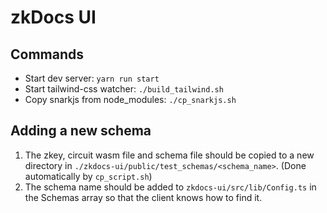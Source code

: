 # zkDocs UI
## Commands 
- Start dev server: `yarn run start`
- Start tailwind-css watcher: `./build_tailwind.sh`
- Copy snarkjs from node_modules: `./cp_snarkjs.sh`

## Adding a new schema
1. The zkey, circuit wasm file and schema file should be copied to a new directory in `./zkdocs-ui/public/test_schemas/<schema_name>`. (Done automatically by `cp_script.sh`)
2. The schema name should be added to `zkdocs-ui/src/lib/Config.ts` in the Schemas array so that the client knows how to find it.